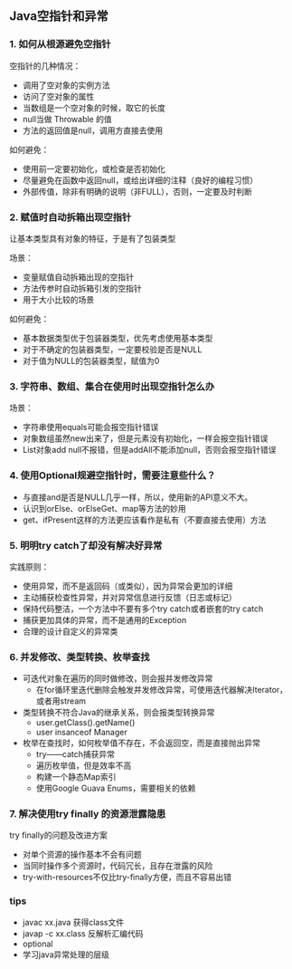 ## Java空指针和异常

### 1. 如何从根源避免空指针

空指针的几种情况：

- 调用了空对象的实例方法
- 访问了空对象的属性
- 当数组是一个空对象的时候，取它的长度
- null当做 Throwable 的值
- 方法的返回值是null，调用方直接去使用

如何避免：

- 使用前一定要初始化，或检查是否初始化
- 尽量避免在函数中返回null，或给出详细的注释（良好的编程习惯）
- 外部传值，除非有明确的说明（非FULL），否则，一定要及时判断

### 2. 赋值时自动拆箱出现空指针

让基本类型具有对象的特征，于是有了包装类型

场景：

- 变量赋值自动拆箱出现的空指针
- 方法传参时自动拆箱引发的空指针
- 用于大小比较的场景

如何避免：

- 基本数据类型优于包装器类型，优先考虑使用基本类型
- 对于不确定的包装器类型，一定要校验是否是NULL
- 对于值为NULL的包装器类型，赋值为0

### 3. 字符串、数组、集合在使用时出现空指针怎么办

场景：

- 字符串使用equals可能会报空指针错误
- 对象数组虽然new出来了，但是元素没有初始化，一样会报空指针错误
- List对象add null不报错，但是addAll不能添加null，否则会报空指针错误

### 4. 使用Optional规避空指针时，需要注意些什么？

- 与直接and是否是NULL几乎一样，所以，使用新的API意义不大。
- 认识到orElse、orElseGet、map等方法的妙用
- get、ifPresent这样的方法更应该看作是私有（不要直接去使用）方法

### 5. 明明try catch了却没有解决好异常

实践原则：

- 使用异常，而不是返回码（或类似），因为异常会更加的详细
- 主动捕获检查性异常，并对异常信息进行反馈（日志或标记）
- 保持代码整洁，一个方法中不要有多个try catch或者嵌套的try catch
- 捕获更加具体的异常，而不是通用的Exception
- 合理的设计自定义的异常类

### 6. 并发修改、类型转换、枚举查找

- 可迭代对象在遍历的同时做修改，则会报并发修改异常
  - 在for循环里迭代删除会触发并发修改异常，可使用迭代器解决Iterator，或者用stream
- 类型转换不符合Java的继承关系，则会报类型转换异常
  - user.getClass().getName()
  - user insanceof Manager
- 枚举在查找时，如何枚举值不存在，不会返回空，而是直接抛出异常
  - try——catch捕获异常
  - 遍历枚举值，但是效率不高
  - 构建一个静态Map索引
  - 使用Google Guava Enums，需要相关的依赖

### 7. 解决使用try finally 的资源泄露隐患

try finally的问题及改进方案

- 对单个资源的操作基本不会有问题
- 当同时操作多个资源时，代码冗长，且存在泄露的风险
- try-with-resources不仅比try-finally方便，而且不容易出错

### tips

- javac xx.java 获得class文件
- javap -c xx.class 反解析汇编代码
- optional
- 学习java异常处理的层级

